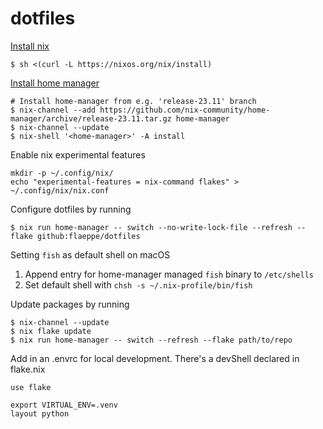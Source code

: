 dotfiles
===

[Install nix](https://nixos.org/download.html#nix-install-macos)

```console
$ sh <(curl -L https://nixos.org/nix/install)
```

[Install home manager](https://nix-community.github.io/home-manager/index.xhtml#ch-installation)

```console
# Install home-manager from e.g. 'release-23.11' branch
$ nix-channel --add https://github.com/nix-community/home-manager/archive/release-23.11.tar.gz home-manager
$ nix-channel --update
$ nix-shell '<home-manager>' -A install
```

Enable nix experimental features

```console
mkdir -p ~/.config/nix/
echo "experimental-features = nix-command flakes" > ~/.config/nix/nix.conf
```

Configure dotfiles by running

```console
$ nix run home-manager -- switch --no-write-lock-file --refresh --flake github:flaeppe/dotfiles
```

Setting `fish` as default shell on macOS

1. Append entry for home-manager managed `fish` binary to `/etc/shells`
2. Set default shell with `chsh -s ~/.nix-profile/bin/fish`

Update packages by running

```console
$ nix-channel --update
$ nix flake update
$ nix run home-manager -- switch --refresh --flake path/to/repo
```

Add in an .envrc for local development. There's a devShell declared in flake.nix

```console
use flake

export VIRTUAL_ENV=.venv
layout python
```
